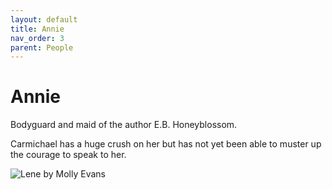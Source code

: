 ```yaml
---
layout: default
title: Annie
nav_order: 3
parent: People
---
```


# Annie

Bodyguard and maid of the author E.B. Honeyblossom.

Carmichael has a huge crush on her but has not yet been able to muster up the courage to speak to her.

![Lene by Molly Evans](/doloria/img/AnnieDP.jpg)
